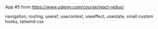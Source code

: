 App #5 from https://www.udemy.com/course/react-redux/

navigation, routing, useref, usecontext, useeffect, usestate, small custom hooks, tailwind css